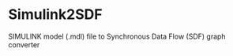 Simulink2SDF
============

SIMULINK model (.mdl) file to Synchronous Data Flow (SDF) graph converter 
